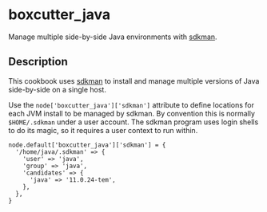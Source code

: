 # boxcutter_java

Manage multiple side-by-side Java environments with
[sdkman](https://sdkman.io/).

## Description

This cookbook uses [sdkman](https://sdkman.io/) to install and manage multiple
versions of Java side-by-side on a single host.

Use the `node['boxcutter_java']['sdkman']` attribute to define locations for
each JVM install to be managed by sdkman. By convention this is normally
`$HOME/.sdkman` under a user account. The sdkman program uses login shells to
do its magic, so it requires a user context to run within.

```
node.default['boxcutter_java']['sdkman'] = {
  '/home/java/.sdkman' => {
    'user' => 'java',
    'group' => 'java',
    'candidates' => {
      'java' => '11.0.24-tem',
    },
  },
}
```

